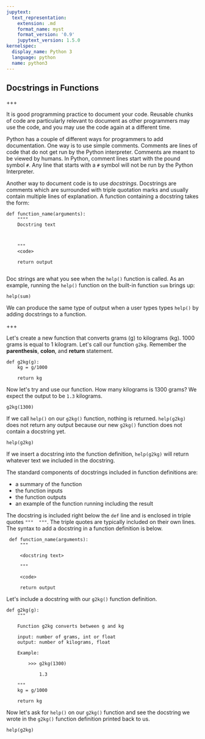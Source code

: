 ```yaml
---
jupytext:
  text_representation:
    extension: .md
    format_name: myst
    format_version: '0.9'
    jupytext_version: 1.5.0
kernelspec:
  display_name: Python 3
  language: python
  name: python3
---
```


## Docstrings in Functions

+++

It is good programming practice to document your code. Reusable chunks of code are particularly relevant to document as other programmers may use the code, and you may use the code again at a different time. 

Python has a couple of different ways for programmers to add documentation. One way is to use simple comments. Comments are lines of code that do not get run by the Python interpreter. Comments are meant to be viewed by humans. In Python, comment lines start with the pound symbol ```#```. Any line that starts with a ```#``` symbol will not be run by the Python Interpreter.

Another way to document code is to use _docstrings_. Docstrings are comments which are surrounded with triple quotation marks and usually contain multiple lines of explanation. A function containing a docstring takes the form:

```
def function_name(arguments):
    """"
    Docstring text
    
    
    
    """
    <code>
    
    return output
    
```

Doc strings are what you see when the ```help()``` function is called. As an example, running the ```help()``` function on the built-in function ```sum``` brings up:

```{code-cell} ipython3
help(sum)
```

We can produce the same type of output when a user types types ```help()``` by adding docstrings to a function.

+++

Let's create a new function that converts grams (g) to kilograms (kg). 1000 grams is equal to 1 kilogram. Let's call our function ```g2kg```. Remember the **parenthesis**, **colon**, and **return** statement. 

```{code-cell} ipython3
def g2kg(g):
    kg = g/1000
    
    return kg
```

Now let's try and use our function. How many kilograms is 1300 grams? We expect the output to be ```1.3``` kilograms.

```{code-cell} ipython3
g2kg(1300)
```

If we call ```help()``` on our ```g2kg()``` function, nothing is returned. ```help(g2kg)``` does not return any output because our new ```g2kg()``` function does not contain a docstring yet.

```{code-cell} ipython3
help(g2kg)
```

If we insert a docstring into the function definition, ```help(g2kg)``` will return whatever text we included in the docstring.

The standard components of docstrings included in function definitions are:

 * a summary of the function
 * the function inputs
 * the function outputs
 * an example of the function running including the result
 
The docstring is included right below the ```def``` line and is enclosed in triple quotes ```"""  """```. The triple quotes are typically included on their own lines. The syntax to add a docstring in a function definition is below.
 
```text
 def function_name(arguments):
     """
     
     <docstring text>
     
     """
     
     <code>
     
     return output
```

Let's include a docstring with our ```g2kg()``` function definition.

```{code-cell} ipython3
def g2kg(g):
    """
    
    Function g2kg converts between g and kg
    
    input: number of grams, int or float
    output: number of kilograms, float
    
    Example:
    
        >>> g2kg(1300)
            
            1.3
        
    """
    kg = g/1000
    
    return kg
```

Now let's ask for ```help()``` on our ```g2kg()``` function and see the docstring we wrote in the ```g2kg()``` function definition printed back to us.

```{code-cell} ipython3
help(g2kg)
```

```{code-cell} ipython3

```
